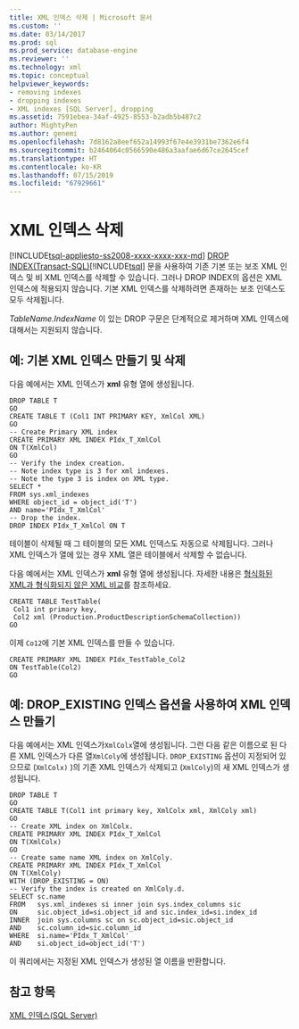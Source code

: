 ```yaml
---
title: XML 인덱스 삭제 | Microsoft 문서
ms.custom: ''
ms.date: 03/14/2017
ms.prod: sql
ms.prod_service: database-engine
ms.reviewer: ''
ms.technology: xml
ms.topic: conceptual
helpviewer_keywords:
- removing indexes
- dropping indexes
- XML indexes [SQL Server], dropping
ms.assetid: 7591ebea-34af-4925-8553-b2adb5b487c2
author: MightyPen
ms.author: genemi
ms.openlocfilehash: 7d8162a8eef652a14993f67e4e3931be7362e6f4
ms.sourcegitcommit: b2464064c0566590e486a3aafae6d67ce2645cef
ms.translationtype: HT
ms.contentlocale: ko-KR
ms.lasthandoff: 07/15/2019
ms.locfileid: "67929661"
---
```

# <a name="drop-xml-indexes"></a>XML 인덱스 삭제
[!INCLUDE[tsql-appliesto-ss2008-xxxx-xxxx-xxx-md](../../includes/tsql-appliesto-ss2008-xxxx-xxxx-xxx-md.md)]
  [DROP INDEX&#40;Transact-SQL&#41;](../../t-sql/statements/drop-index-transact-sql.md)[!INCLUDE[tsql](../../includes/tsql-md.md)] 문을 사용하여 기존 기본 또는 보조 XML 인덱스 및 비 XML 인덱스를 삭제할 수 있습니다. 그러나 DROP INDEX의 옵션은 XML 인덱스에 적용되지 않습니다. 기본 XML 인덱스를 삭제하려면 존재하는 보조 인덱스도 모두 삭제됩니다.  
  
 *TableName.IndexName* 이 있는 DROP 구문은 단계적으로 제거하며 XML 인덱스에 대해서는 지원되지 않습니다.  
  
## <a name="example-creating-and-dropping-a-primary-xml-index"></a>예: 기본 XML 인덱스 만들기 및 삭제  
 다음 예에서는 XML 인덱스가 **xml** 유형 열에 생성됩니다.  
  
```  
DROP TABLE T  
GO  
CREATE TABLE T (Col1 INT PRIMARY KEY, XmlCol XML)  
GO  
-- Create Primary XML index   
CREATE PRIMARY XML INDEX PIdx_T_XmlCol   
ON T(XmlCol)  
GO  
-- Verify the index creation.   
-- Note index type is 3 for xml indexes.  
-- Note the type 3 is index on XML type.  
SELECT *  
FROM sys.xml_indexes  
WHERE object_id = object_id('T')  
AND name='PIdx_T_XmlCol'   
-- Drop the index.  
DROP INDEX PIdx_T_XmlCol ON T  
```  
  
 테이블이 삭제될 때 그 테이블의 모든 XML 인덱스도 자동으로 삭제됩니다. 그러나 XML 인덱스가 열에 있는 경우 XML 열은 테이블에서 삭제할 수 없습니다.  
  
 다음 예에서는 XML 인덱스가 **xml** 유형 열에 생성됩니다. 자세한 내용은 [형식화된 XML과 형식화되지 않은 XML 비교](../../relational-databases/xml/compare-typed-xml-to-untyped-xml.md)를 참조하세요.  
  
```  
CREATE TABLE TestTable(  
 Col1 int primary key,   
 Col2 xml (Production.ProductDescriptionSchemaCollection))   
GO  
```  
  
 이제 `Co12`에 기본 XML 인덱스를 만들 수 있습니다.  
  
```  
CREATE PRIMARY XML INDEX PIdx_TestTable_Col2   
ON TestTable(Col2)  
GO  
```  
  
## <a name="example-creating-an-xml-index-by-using-the-dropexisting-index-option"></a>예: DROP_EXISTING 인덱스 옵션을 사용하여 XML 인덱스 만들기  
 다음 예에서는 XML 인덱스가`XmlColx`열에 생성됩니다. 그런 다음 같은 이름으로 된 다른 XML 인덱스가 다른 열`XmlColy`에 생성됩니다. `DROP_EXISTING` 옵션이 지정되어 있으므로 (`XmlColx)` )의 기존 XML 인덱스가 삭제되고 (`XmlColy`)의 새 XML 인덱스가 생성됩니다.  
  
```  
DROP TABLE T  
GO  
CREATE TABLE T(Col1 int primary key, XmlColx xml, XmlColy xml)  
GO  
-- Create XML index on XmlColx.  
CREATE PRIMARY XML INDEX PIdx_T_XmlCol   
ON T(XmlColx)  
GO  
-- Create same name XML index on XmlColy.  
CREATE PRIMARY XML INDEX PIdx_T_XmlCol   
ON T(XmlColy)   
WITH (DROP_EXISTING = ON)  
-- Verify the index is created on XmlColy.d.  
SELECT sc.name   
FROM   sys.xml_indexes si inner join sys.index_columns sic   
ON     sic.object_id=si.object_id and sic.index_id=si.index_id  
INNER  join sys.columns sc on sc.object_id=sic.object_id   
AND    sc.column_id=sic.column_id  
WHERE  si.name='PIdx_T_XmlCol'   
AND    si.object_id=object_id('T')  
```  
  
 이 쿼리에서는 지정된 XML 인덱스가 생성된 열 이름을 반환합니다.  
  
## <a name="see-also"></a>참고 항목  
 [XML 인덱스&#40;SQL Server&#41;](../../relational-databases/xml/xml-indexes-sql-server.md)  
  
  
